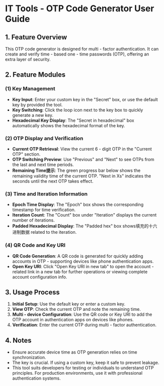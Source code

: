 # IT Tools - OTP Code Generator User Guide

## 1. Feature Overview
This OTP code generator is designed for multi - factor authentication. It can create and verify time - based one - time passwords (OTP), offering an extra layer of security.

## 2. Feature Modules
### (1) Key Management
- **Key Input**: Enter your custom key in the "Secret" box, or use the default key by provided the tool.
- **Key Switching**: Click the loop icon next to the key box to quickly generate a new key.
- **Hexadecimal Key Display**: The "Secret in hexadecimal" box automatically shows the hexadecimal format of the key.

### (2) OTP Display and Verification
- **Current OTP Retrieval**: View the current 6 - digit OTP in the "Current OTP" section.
- **OTP Switching Preview**: Use "Previous" and "Next" to see OTPs from the last and next time periods.
- **Remaining Time提示**: The green progress bar below shows the remaining validity time of the current OTP. "Next in Xs" indicates the seconds until the next OTP takes effect.

### (3) Time and Iteration Information
- **Epoch Time Display**: The "Epoch" box shows the corresponding timestamp for time verification.
- **Iteration Count**: The "Count" box under "Iteration" displays the current number of iterations.
- **Padded Hexadecimal Display**: The "Padded hex" box shows填充的十六进制数据 related to the iteration.

### (4) QR Code and Key URI
- **QR Code Generation**: A QR code is generated for quickly adding accounts in OTP - supporting devices like phone authentication apps.
- **Open Key URI**: Click "Open Key URI in new tab" to open the account - related link in a new tab for further operations or viewing complete account configuration info.

## 3. Usage Process
1. **Initial Setup**: Use the default key or enter a custom key.
2. **View OTP**: Check the current OTP and note the remaining time.
3. **Multi - device Configuration**: Use the QR code or Key URI to add the OTP account in authentication apps on devices like phones.
4. **Verification**: Enter the current OTP during multi - factor authentication.

## 4. Notes
- Ensure accurate device time as OTP generation relies on time synchronization.
- The key is crucial. If using a custom key, keep it safe to prevent leakage.
- This tool suits developers for testing or individuals to understand OTP principles. For production environments, use it with professional authentication systems.